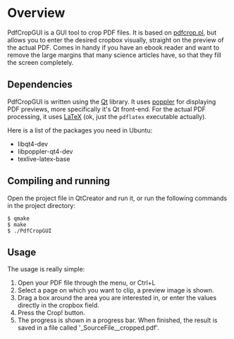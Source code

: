 Overview
=======

PdfCropGUI is a GUI tool to crop PDF files. It is based on [pdfcrop.pl](http://www.ctan.org/tex-archive/support/pdfcrop/), but allows you to enter the desired cropbox visually, straight on the preview of the actual PDF. Comes in handy if you have an ebook reader and want to remove the large margins that many science articles have, so that they fill the screen completely.

Dependencies
--------------------

PdfCropGUI is written using the [Qt](http://qt.nokia.com/) library. It uses [poppler](http://poppler.freedesktop.org/) for displaying PDF previews, more specifically it's Qt front-end. For the actual PDF processing, it uses [LaTeX](http://www.latex-project.org/) (ok, just the `pdflatex` executable actually).

Here is a list of the packages you need in Ubuntu:

* libqt4-dev
* libpoppler-qt4-dev
* texlive-latex-base

Compiling and running
----------------

Open the project file in QtCreator and run it, or run the following commands in the project directory:

    $ qmake
    $ make
    $ ./PdfCropGUI

Usage
---------

The usage is really simple:

1. Open your PDF file through the menu, or Ctrl+L
2. Select a page on which you want to clip, a preview image is shown.
3. Drag a box around the area you are interested in, or enter the values directly in the cropbox field.
4. Press the Crop! button.
5. The progress is shown in a progress bar. When finished, the result is saved in a file called '_SourceFile__cropped.pdf'.
